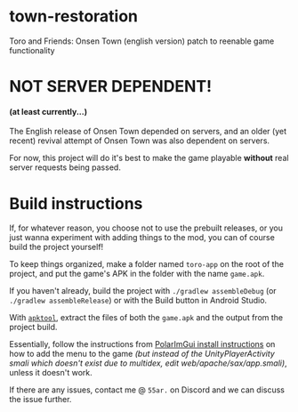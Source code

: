 # town-restoration
Toro and Friends: Onsen Town (english version) patch to reenable game functionality

# NOT SERVER DEPENDENT!
#### (at least currently...)
The English release of Onsen Town depended on servers, and an older (yet recent) revival attempt of Onsen Town was also dependent on servers.

For now, this project will do it's best to make the game playable **without** real server requests being passed.

# Build instructions
If, for whatever reason, you choose not to use the prebuilt releases, or you just wanna experiment with adding things to the mod, you can of course build the project yourself!

To keep things organized, make a folder named `toro-app` on the root of the project, and put the game's APK in the folder with the name `game.apk`.

If you haven't already, build the project with `./gradlew assembleDebug` (or `./gradlew assembleRelease`) or with the Build button in Android Studio.

With [`apktool`](https://apktool.org/), extract the files of both the `game.apk` and the output from the project build.

Essentially, follow the instructions from [PolarImGui install instructions](https://github.com/Polarmods/PolarImGui/tree/main) on how to add the menu to the game *(but instead of the UnityPlayerActivity smali which doesn't exist due to multidex, edit web/apache/sax/app.smali)*, unless it doesn't work.

If there are any issues, contact me @ `55ar.` on Discord and we can discuss the issue further.